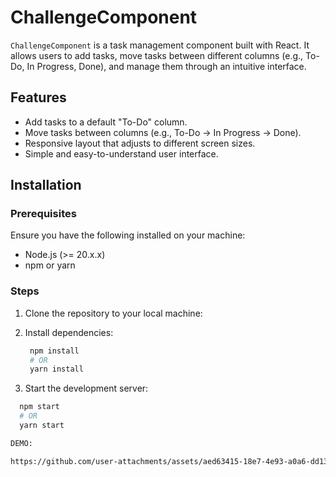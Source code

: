 # ChallengeComponent

`ChallengeComponent` is a task management component built with React. It allows users to add tasks, move tasks between different columns (e.g., To-Do, In Progress, Done), and manage them through an intuitive interface.

## Features
- Add tasks to a default "To-Do" column.
- Move tasks between columns (e.g., To-Do → In Progress → Done).
- Responsive layout that adjusts to different screen sizes.
- Simple and easy-to-understand user interface.

## Installation

### Prerequisites
Ensure you have the following installed on your machine:
- Node.js (>= 20.x.x)
- npm or yarn

### Steps

1. Clone the repository to your local machine:

2. Install dependencies:

   ```bash
    npm install
    # OR
    yarn install

3. Start the development server:
  ```bash
    npm start
    # OR
    yarn start

DEMO:

https://github.com/user-attachments/assets/aed63415-18e7-4e93-a0a6-dd13f0184e55

